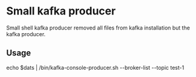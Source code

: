 # Small kafka producer 

Small shell kafka producer
removed all files from kafka installation but the kafka producer.

## Usage 

echo $dats | /bin/kafka-console-producer.sh --broker-list <broker-list> --topic test-1
